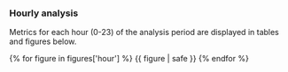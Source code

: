 
### Hourly analysis

Metrics for each hour (0-23) of the analysis period are displayed in tables and figures below.

{% for figure in figures['hour'] %}
  {{ figure | safe }}
{% endfor %}
